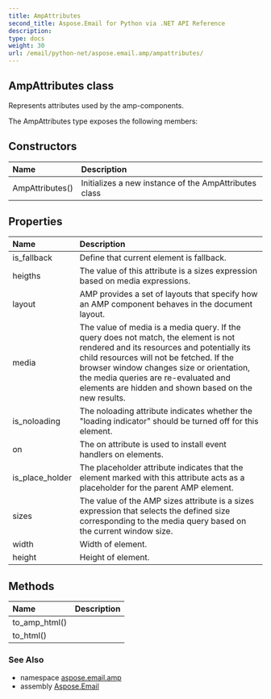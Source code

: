 ```yaml
---
title: AmpAttributes
second_title: Aspose.Email for Python via .NET API Reference
description: 
type: docs
weight: 30
url: /email/python-net/aspose.email.amp/ampattributes/
---
```


## AmpAttributes class

Represents attributes used by the amp-components.

The AmpAttributes type exposes the following members:
## Constructors
| Name | Description |
| :- | :- |
|AmpAttributes()|Initializes a new instance of the AmpAttributes class|
## Properties
| Name | Description |
| :- | :- |
|is_fallback|Define that current element is fallback.|
|heigths|The value of this attribute is a sizes expression based on media expressions.|
|layout|AMP provides a set of layouts that specify how an AMP component behaves in the document layout.|
|media|The value of media is a media query. If the query does not match, the element is not rendered and its resources and potentially its child resources will not be fetched. If the browser window changes size or orientation, the media queries are re-evaluated and elements are hidden and shown based on the new results.|
|is_noloading|The noloading attribute indicates whether the "loading indicator" should be turned off for this element.|
|on|The on attribute is used to install event handlers on elements.|
|is_place_holder|The placeholder attribute indicates that the element marked with this attribute acts as a placeholder for the parent AMP element.|
|sizes|The value of the AMP sizes attribute is a sizes expression that selects the defined size corresponding to the media query based on the current window size.|
|width|Width of element.|
|height|Height of element.|
## Methods
| Name | Description |
| :- | :- |
|to_amp_html()|  |
|to_html()|  |

### See Also

* namespace [aspose.email.amp](/email/python-net/aspose.email.amp/)
* assembly [Aspose.Email](/slides/python-net/)

